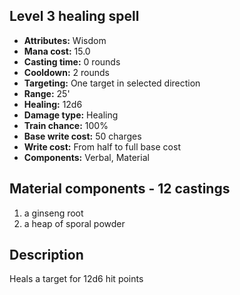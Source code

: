 ## Level 3 healing spell
- **Attributes:** Wisdom
- **Mana cost:** 15.0
- **Casting time:** 0 rounds
- **Cooldown:** 2 rounds
- **Targeting:** One target in selected direction
- **Range:** 25'
- **Healing:** 12d6
- **Damage type:** Healing
- **Train chance:** 100%
- **Base write cost:** 50 charges
- **Write cost:** From half to full base cost
- **Components:** Verbal, Material
## Material components - 12 castings
1. a ginseng root
2. a heap of sporal powder
## Description
Heals a target for 12d6 hit points
